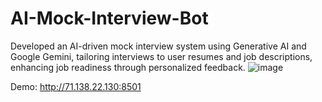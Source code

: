 # AI-Mock-Interview-Bot
Developed an AI-driven mock interview system using Generative AI and Google Gemini, tailoring interviews to user resumes and job descriptions, enhancing job readiness through personalized feedback.
![image](https://github.com/user-attachments/assets/ff97291e-43e6-4a48-a97b-701a9c958230)

Demo: http://71.138.22.130:8501
